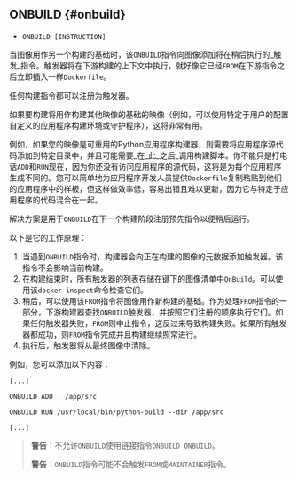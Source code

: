 ## ONBUILD {#onbuild}

* `ONBUILD [INSTRUCTION]`

当图像用作另一个构建的基础时，该`ONBUILD`指令向图像添加将在稍后执行的_触发_指令。触发器将在下游构建的上下文中执行，就好像它已经`FROM`在下游指令之后立即插入一样`Dockerfile`。

任何构建指令都可以注册为触发器。

如果要构建将用作构建其他映像的基础的映像（例如，可以使用特定于用户的配置自定义的应用程序构建环境或守护程序），这将非常有用。

例如，如果您的映像是可重用的Python应用程序构建器，则需要将应用程序源代码添加到特定目录中，并且可能需要_在_此_之后_调用构建脚本。你不能只是打电话`ADD`和`RUN`现在，因为你还没有访问应用程序的源代码，这将是为每个应用程序生成不同的。您可以简单地为应用程序开发人员提供`Dockerfile`复制粘贴到他们的应用程序中的样板，但这样做效率低，容易出错且难以更新，因为它与特定于应用程序的代码混合在一起。

解决方案是用于`ONBUILD`在下一个构建阶段注册预先指令以便稍后运行。

以下是它的工作原理：

1. 当遇到`ONBUILD`指令时，构建器会向正在构建的图像的元数据添加触发器。该指令不会影响当前构建。
2. 在构建结束时，所有触发器的列表存储在键下的图像清单中`OnBuild`。可以使用该`docker inspect`命令检查它们。
3. 稍后，可以使用该`FROM`指令将图像用作新构建的基础。作为处理`FROM`指令的一部分，下游构建器查找`ONBUILD`触发器，并按照它们注册的顺序执行它们。如果任何触发器失败，`FROM`则中止指令，这反过来导致构建失败。如果所有触发器都成功，则`FROM`指令完成并且构建继续照常进行。
4. 执行后，触发器将从最终图像中清除。

例如，您可以添加以下内容：

```
[...]

ONBUILD ADD . /app/src

ONBUILD RUN /usr/local/bin/python-build --dir /app/src

[...]
```

> **警告**：不允许`ONBUILD`使用链接指令`ONBUILD ONBUILD`。
>
> **警告**：`ONBUILD`指令可能不会触发`FROM`或`MAINTAINER`指令。



